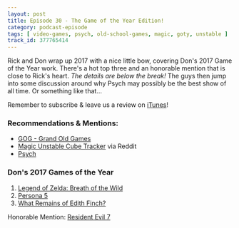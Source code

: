 ```yaml
---
layout: post
title: Episode 30 - The Game of the Year Edition!
category: podcast-episode
tags: [ video-games, psych, old-school-games, magic, goty, unstable ]
track_id: 377765414
---
```


Rick and Don wrap up 2017 with a nice little bow, covering Don's 2017 Game of the Year work.  There's a hot top three and an honorable mention that is close to Rick's heart.  _The details are below the break!_  The guys then jump into some discussion around why Psych may possibly be the best show of all time.  Or something like that...

Remember to subscribe & leave us a review on [iTunes](https://itunes.apple.com/us/podcast/the-rick-don-show/id1229942938)!

### Recommendations & Mentions:
- [GOG - Grand Old Games](https://www.gog.com/)
- [Magic Unstable Cube Tracker](https://www.reddit.com/r/magicTCG/comments/7kqb09/how_to_automate_purchasing_your_unstable_cube/) via Reddit
- [Psych](http://www.usanetwork.com/psych)

<!--more-->

### Don's 2017 Games of the Year
1. [Legend of Zelda: Breath of the Wild](https://www.zelda.com/breath-of-the-wild/)
2. [Persona 5](https://atlus.com/persona5/)
3. [What Remains of Edith Finch?](http://www.giantsparrow.com/games/finch/)

Honorable Mention: [Resident Evil 7](http://residentevil7.com/)
